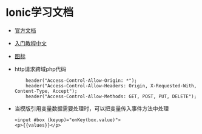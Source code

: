 # Ionic学习文档
* [官方文档](http://ionicframework.com/docs/components/#overview)

* [入门教程中文](https://yanxiaodi.gitbooks.io/ionic2-guide/content/)

* [图标](http://ionicframework.com/docs/ionicons/)

* http请求跨域php代码
    ```
        header("Access-Control-Allow-Origin: *");  
        header("Access-Control-Allow-Headers: Origin, X-Requested-With, Content-Type, Accept");  
        header("Access-Control-Allow-Methods: GET, POST, PUT, DELETE");  
    ```
* 当模版引用变量数据需要处理时，可以把变量传入事件方法中处理
    ```
    <input #box (keyup)="onKey(box.value)">
    <p>{{values}}</p>
    ```